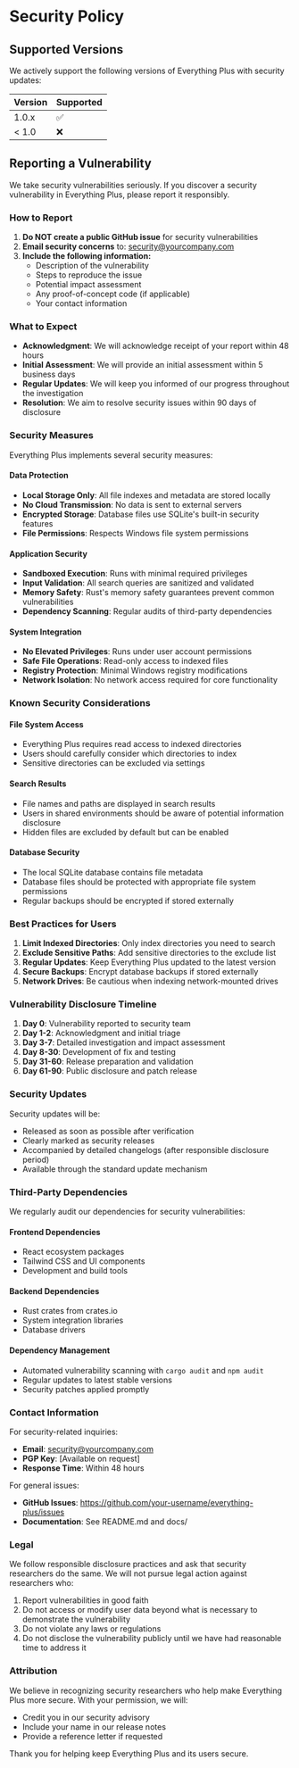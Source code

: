 # Security Policy

## Supported Versions

We actively support the following versions of Everything Plus with security updates:

| Version | Supported          |
| ------- | ------------------ |
| 1.0.x   | :white_check_mark: |
| < 1.0   | :x:                |

## Reporting a Vulnerability

We take security vulnerabilities seriously. If you discover a security vulnerability in Everything Plus, please report it responsibly.

### How to Report

1. **Do NOT create a public GitHub issue** for security vulnerabilities
2. **Email security concerns** to: [security@yourcompany.com](mailto:security@yourcompany.com)
3. **Include the following information:**
   - Description of the vulnerability
   - Steps to reproduce the issue
   - Potential impact assessment
   - Any proof-of-concept code (if applicable)
   - Your contact information

### What to Expect

- **Acknowledgment**: We will acknowledge receipt of your report within 48 hours
- **Initial Assessment**: We will provide an initial assessment within 5 business days
- **Regular Updates**: We will keep you informed of our progress throughout the investigation
- **Resolution**: We aim to resolve security issues within 90 days of disclosure

### Security Measures

Everything Plus implements several security measures:

#### Data Protection
- **Local Storage Only**: All file indexes and metadata are stored locally
- **No Cloud Transmission**: No data is sent to external servers
- **Encrypted Storage**: Database files use SQLite's built-in security features
- **File Permissions**: Respects Windows file system permissions

#### Application Security
- **Sandboxed Execution**: Runs with minimal required privileges
- **Input Validation**: All search queries are sanitized and validated
- **Memory Safety**: Rust's memory safety guarantees prevent common vulnerabilities
- **Dependency Scanning**: Regular audits of third-party dependencies

#### System Integration
- **No Elevated Privileges**: Runs under user account permissions
- **Safe File Operations**: Read-only access to indexed files
- **Registry Protection**: Minimal Windows registry modifications
- **Network Isolation**: No network access required for core functionality

### Known Security Considerations

#### File System Access
- Everything Plus requires read access to indexed directories
- Users should carefully consider which directories to index
- Sensitive directories can be excluded via settings

#### Search Results
- File names and paths are displayed in search results
- Users in shared environments should be aware of potential information disclosure
- Hidden files are excluded by default but can be enabled

#### Database Security
- The local SQLite database contains file metadata
- Database files should be protected with appropriate file system permissions
- Regular backups should be encrypted if stored externally

### Best Practices for Users

1. **Limit Indexed Directories**: Only index directories you need to search
2. **Exclude Sensitive Paths**: Add sensitive directories to the exclude list
3. **Regular Updates**: Keep Everything Plus updated to the latest version
4. **Secure Backups**: Encrypt database backups if stored externally
5. **Network Drives**: Be cautious when indexing network-mounted drives

### Vulnerability Disclosure Timeline

1. **Day 0**: Vulnerability reported to security team
2. **Day 1-2**: Acknowledgment and initial triage
3. **Day 3-7**: Detailed investigation and impact assessment
4. **Day 8-30**: Development of fix and testing
5. **Day 31-60**: Release preparation and validation
6. **Day 61-90**: Public disclosure and patch release

### Security Updates

Security updates will be:
- Released as soon as possible after verification
- Clearly marked as security releases
- Accompanied by detailed changelogs (after responsible disclosure period)
- Available through the standard update mechanism

### Third-Party Dependencies

We regularly audit our dependencies for security vulnerabilities:

#### Frontend Dependencies
- React ecosystem packages
- Tailwind CSS and UI components
- Development and build tools

#### Backend Dependencies
- Rust crates from crates.io
- System integration libraries
- Database drivers

#### Dependency Management
- Automated vulnerability scanning with `cargo audit` and `npm audit`
- Regular updates to latest stable versions
- Security patches applied promptly

### Contact Information

For security-related inquiries:
- **Email**: security@yourcompany.com
- **PGP Key**: [Available on request]
- **Response Time**: Within 48 hours

For general issues:
- **GitHub Issues**: https://github.com/your-username/everything-plus/issues
- **Documentation**: See README.md and docs/

### Legal

We follow responsible disclosure practices and ask that security researchers do the same. We will not pursue legal action against researchers who:

1. Report vulnerabilities in good faith
2. Do not access or modify user data beyond what is necessary to demonstrate the vulnerability
3. Do not violate any laws or regulations
4. Do not disclose the vulnerability publicly until we have had reasonable time to address it

### Attribution

We believe in recognizing security researchers who help make Everything Plus more secure. With your permission, we will:

- Credit you in our security advisory
- Include your name in our release notes
- Provide a reference letter if requested

Thank you for helping keep Everything Plus and its users secure.
